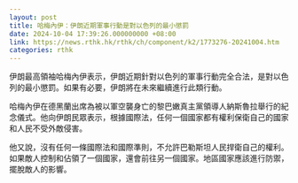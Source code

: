 ```yaml
---
layout: post
title: 哈梅內伊：伊朗近期軍事行動是對以色列的最小懲罰
date: 2024-10-04 17:39:26.000000000 +08:00
link: https://news.rthk.hk/rthk/ch/component/k2/1773276-20241004.htm
categories: rthk
---
```


伊朗最高領袖哈梅內伊表示，伊朗近期針對以色列的軍事行動完全合法，是對以色列的最小懲罰。如果有必要，伊朗將在未來繼續進行此類行動。

哈梅內伊在德黑蘭出席為被以軍空襲身亡的黎巴嫩真主黨領導人納斯魯拉舉行的紀念儀式。他向伊朗民眾表示，根據國際法，任何一個國家都有權利保衛自己的國家和人民不受外敵侵害。

他又說，沒有任何一條國際法和國際準則，不允許巴勒斯坦人民捍衛自己的權利。如果敵人控制和佔領了一個國家，還會前往另一個國家。地區國家應該進行防禦，擺脫敵人的影響。
